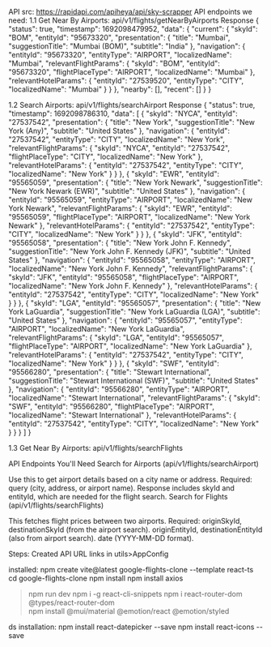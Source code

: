 API src: https://rapidapi.com/apiheya/api/sky-scrapper
API endpoints we need: 
1.1 Get Near By Airports: api/v1/flights/getNearByAirports
Response { "status": true, "timestamp": 1692098479952, "data": { "current": { "skyId": "BOM", "entityId": "95673320", "presentation": { "title": "Mumbai", "suggestionTitle": "Mumbai (BOM)", "subtitle": "India" }, "navigation": { "entityId": "95673320", "entityType": "AIRPORT", "localizedName": "Mumbai", "relevantFlightParams": { "skyId": "BOM", "entityId": "95673320", "flightPlaceType": "AIRPORT", "localizedName": "Mumbai" }, "relevantHotelParams": { "entityId": "27539520", "entityType": "CITY", "localizedName": "Mumbai" } } }, "nearby": [], "recent": [] } }

1.2 Search Airports: api/v1/flights/searchAirport
Response { "status": true, "timestamp": 1692098786310, "data": [ { "skyId": "NYCA", "entityId": "27537542", "presentation": { "title": "New York", "suggestionTitle": "New York (Any)", "subtitle": "United States" }, "navigation": { "entityId": "27537542", "entityType": "CITY", "localizedName": "New York", "relevantFlightParams": { "skyId": "NYCA", "entityId": "27537542", "flightPlaceType": "CITY", "localizedName": "New York" }, "relevantHotelParams": { "entityId": "27537542", "entityType": "CITY", "localizedName": "New York" } } }, { "skyId": "EWR", "entityId": "95565059", "presentation": { "title": "New York Newark", "suggestionTitle": "New York Newark (EWR)", "subtitle": "United States" }, "navigation": { "entityId": "95565059", "entityType": "AIRPORT", "localizedName": "New York Newark", "relevantFlightParams": { "skyId": "EWR", "entityId": "95565059", "flightPlaceType": "AIRPORT", "localizedName": "New York Newark" }, "relevantHotelParams": { "entityId": "27537542", "entityType": "CITY", "localizedName": "New York" } } }, { "skyId": "JFK", "entityId": "95565058", "presentation": { "title": "New York John F. Kennedy", "suggestionTitle": "New York John F. Kennedy (JFK)", "subtitle": "United States" }, "navigation": { "entityId": "95565058", "entityType": "AIRPORT", "localizedName": "New York John F. Kennedy", "relevantFlightParams": { "skyId": "JFK", "entityId": "95565058", "flightPlaceType": "AIRPORT", "localizedName": "New York John F. Kennedy" }, "relevantHotelParams": { "entityId": "27537542", "entityType": "CITY", "localizedName": "New York" } } }, { "skyId": "LGA", "entityId": "95565057", "presentation": { "title": "New York LaGuardia", "suggestionTitle": "New York LaGuardia (LGA)", "subtitle": "United States" }, "navigation": { "entityId": "95565057", "entityType": "AIRPORT", "localizedName": "New York LaGuardia", "relevantFlightParams": { "skyId": "LGA", "entityId": "95565057", "flightPlaceType": "AIRPORT", "localizedName": "New York LaGuardia" }, "relevantHotelParams": { "entityId": "27537542", "entityType": "CITY", "localizedName": "New York" } } }, { "skyId": "SWF", "entityId": "95566280", "presentation": { "title": "Stewart International", "suggestionTitle": "Stewart International (SWF)", "subtitle": "United States" }, "navigation": { "entityId": "95566280", "entityType": "AIRPORT", "localizedName": "Stewart International", "relevantFlightParams": { "skyId": "SWF", "entityId": "95566280", "flightPlaceType": "AIRPORT", "localizedName": "Stewart International" }, "relevantHotelParams": { "entityId": "27537542", "entityType": "CITY", "localizedName": "New York" } } } ] }



1.3 Get Near By Airports: api/v1/flights/searchFlights


API Endpoints You'll Need
Search for Airports (api/v1/flights/searchAirport)

Use this to get airport details based on a city name or address.
Required: query (city, address, or airport name).
Response includes skyId and entityId, which are needed for the flight search.
Search for Flights (api/v1/flights/searchFlights)

This fetches flight prices between two airports.
Required:
originSkyId, destinationSkyId (from the airport search).
originEntityId, destinationEntityId (also from airport search).
date (YYYY-MM-DD format).


Steps: 
Created API URL links in utils>AppConfig

installed:
npm create vite@latest google-flights-clone --template react-ts
cd google-flights-clone
npm install
npm install axios
>npm run dev
>npm i -g react-cli-snippets
>npm i react-router-dom @types/react-router-dom  
npm install @mui/material @emotion/react @emotion/styled 



ds installation:
npm install react-datepicker --save
npm install react-icons --save